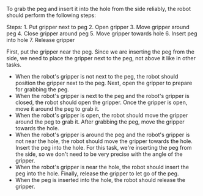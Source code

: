 To grab the peg and insert it into the hole from the side reliably, the robot should perform the following steps:

Steps: 1. Put gripper next to peg  2. Open gripper  3. Move gripper around peg  4. Close gripper around peg  5. Move gripper towards hole  6. Insert peg into hole  7. Release gripper

First, put the gripper near the peg. Since we are inserting the peg from the side, we need to place the gripper next to the peg, not above it like in other tasks.
- When the robot's gripper is not next to the peg, the robot should position the gripper next to the peg.
Next, open the gripper to prepare for grabbing the peg.
- When the robot's gripper is next to the peg and the robot's gripper is closed, the robot should open the gripper.
Once the gripper is open, move it around the peg to grab it.
- When the robot's gripper is open, the robot should move the gripper around the peg to grab it.
After grabbing the peg, move the gripper towards the hole.
- When the robot's gripper is around the peg and the robot's gripper is not near the hole, the robot should move the gripper towards the hole.
Insert the peg into the hole. For this task, we're inserting the peg from the side, so we don't need to be very precise with the angle of the gripper.
- When the robot's gripper is near the hole, the robot should insert the peg into the hole.
Finally, release the gripper to let go of the peg.
- When the peg is inserted into the hole, the robot should release the gripper.